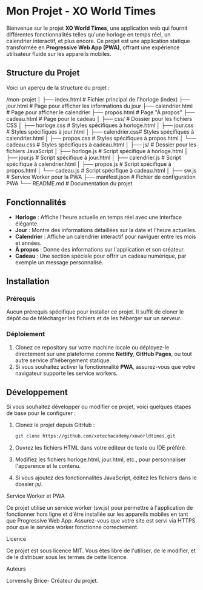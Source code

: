 # Mon Projet - XO World Times

Bienvenue sur le projet **XO World Times**, une application web qui fournit différentes fonctionnalités telles qu'une horloge en temps réel, un calendrier interactif, et plus encore. Ce projet est une application statique transformée en **Progressive Web App (PWA)**, offrant une expérience utilisateur fluide sur les appareils mobiles.

## Structure du Projet

Voici un aperçu de la structure du projet :

/mon-projet │ ├── index.html      # Fichier principal de l'horloge (index) ├── jour.html         # Page pour afficher les informations du jour ├── calendrier.html   # Page pour afficher le calendrier ├── propos.html       # Page "À propos" ├── cadeau.html       # Page pour le cadeau │ ├── css/              # Dossier pour les fichiers CSS │   ├── horloge.css   # Styles spécifiques à horloge.html │   ├── jour.css      # Styles spécifiques à jour.html │   ├── calendrier.css# Styles spécifiques à calendrier.html │   ├── propos.css    # Styles spécifiques à propos.html │   └── cadeau.css    # Styles spécifiques à cadeau.html │ ├── js/               # Dossier pour les fichiers JavaScript │   ├── horloge.js    # Script spécifique à horloge.html │   ├── jour.js       # Script spécifique à jour.html │   ├── calendrier.js # Script spécifique à calendrier.html │   ├── propos.js     # Script spécifique à propos.html │   └── cadeau.js     # Script spécifique à cadeau.html │ ├── sw.js             # Service Worker pour la PWA ├── manifest.json     # Fichier de configuration PWA └── README.md         # Documentation du projet

## Fonctionnalités

- **Horloge** : Affiche l'heure actuelle en temps réel avec une interface élégante.
- **Jour** : Montre des informations détaillées sur la date et l'heure actuelles.
- **Calendrier** : Affiche un calendrier interactif pour naviguer entre les mois et années.
- **À propos** : Donne des informations sur l'application et son créateur.
- **Cadeau** : Une section spéciale pour offrir un cadeau numérique, par exemple un message personnalisé.

## Installation

### Prérequis

Aucun prérequis spécifique pour installer ce projet. Il suffit de cloner le dépôt ou de télécharger les fichiers et de les héberger sur un serveur.

### Déploiement

1. Clonez ce repository sur votre machine locale ou déployez-le directement sur une plateforme comme **Netlify**, **GitHub Pages**, ou tout autre service d'hébergement statique.
2. Si vous souhaitez activer la fonctionnalité **PWA**, assurez-vous que votre navigateur supporte les service workers.

## Développement

Si vous souhaitez développer ou modifier ce projet, voici quelques étapes de base pour le configurer :

1. Clonez le projet depuis GitHub :
   ```bash
   git clone https://github.com/xotechacademy/xoworldtimes.git

2. Ouvrez les fichiers HTML dans votre éditeur de texte ou IDE préféré.


3. Modifiez les fichiers horloge.html, jour.html, etc., pour personnaliser l'apparence et le contenu.


4. Si vous ajoutez des fonctionnalités JavaScript, éditez les fichiers dans le dossier js/.



Service Worker et PWA

Ce projet utilise un service worker (sw.js) pour permettre à l'application de fonctionner hors ligne et d'être installée sur les appareils mobiles en tant que Progressive Web App. Assurez-vous que votre site est servi via HTTPS pour que le service worker fonctionne correctement.

Licence

Ce projet est sous licence MIT. Vous êtes libre de l'utiliser, de le modifier, et de le distribuer sous les termes de cette licence.

Auteurs

Lorvenshy Brice- Créateur du projet.

